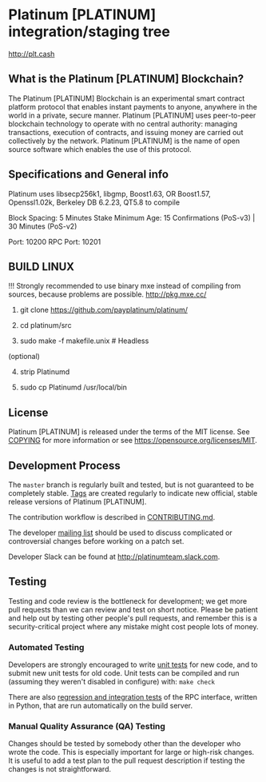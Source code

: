 Platinum [PLATINUM] integration/staging tree
=====================================

http://plt.cash

What is the Platinum [PLATINUM] Blockchain?
---------------------------

The Platinum [PLATINUM] Blockchain is an experimental smart contract platform protocol that enables 
instant payments to anyone, anywhere in the world in a private, secure manner. 
Platinum [PLATINUM] uses peer-to-peer blockchain technology to operate with no central authority:
managing transactions, execution of contracts, and issuing money are carried out collectively
by the network. Platinum [PLATINUM] is the name of open source software which enables the use
of this protocol.

Specifications and General info
------------------
Platinum uses libsecp256k1,
			  libgmp,
			  Boost1.63,
			  OR Boost1.57,  
			  Openssl1.02k,
			  Berkeley DB 6.2.23,
			  QT5.8 to compile


Block Spacing: 5 Minutes
Stake Minimum Age: 15 Confirmations (PoS-v3) | 30 Minutes (PoS-v2)

Port: 10200
RPC Port: 10201


BUILD LINUX
-----------
!!! Strongly recommended to use binary mxe instead of compiling from sources, because problems are possible. http://pkg.mxe.cc/ 

1) git clone https://github.com/payplatinum/platinum/

2) cd platinum/src

3) sudo make -f makefile.unix            # Headless

(optional)

4) strip Platinumd

5) sudo cp Platinumd /usr/local/bin

License
-------

Platinum [PLATINUM] is released under the terms of the MIT license. See [COPYING](COPYING) for more
information or see https://opensource.org/licenses/MIT.

Development Process
-------------------

The `master` branch is regularly built and tested, but is not guaranteed to be
completely stable. [Tags](https://github.com/payplatinum/platinum//tags) are created
regularly to indicate new official, stable release versions of Platinum [PLATINUM].

The contribution workflow is described in [CONTRIBUTING.md](CONTRIBUTING.md).

The developer [mailing list](https://lists.linuxfoundation.org/mailman/listinfo/bitcoin-dev)
should be used to discuss complicated or controversial changes before working
on a patch set.

Developer Slack can be found at http://platinumteam.slack.com.

Testing
-------

Testing and code review is the bottleneck for development; we get more pull
requests than we can review and test on short notice. Please be patient and help out by testing
other people's pull requests, and remember this is a security-critical project where any mistake might cost people
lots of money.

### Automated Testing

Developers are strongly encouraged to write [unit tests](/doc/unit-tests.md) for new code, and to
submit new unit tests for old code. Unit tests can be compiled and run
(assuming they weren't disabled in configure) with: `make check`

There are also [regression and integration tests](/qa) of the RPC interface, written
in Python, that are run automatically on the build server.

### Manual Quality Assurance (QA) Testing

Changes should be tested by somebody other than the developer who wrote the
code. This is especially important for large or high-risk changes. It is useful
to add a test plan to the pull request description if testing the changes is
not straightforward.
